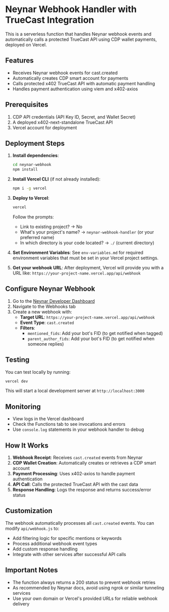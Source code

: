 # Neynar Webhook Handler with TrueCast Integration

This is a serverless function that handles Neynar webhook events and automatically calls a protected TrueCast API using CDP wallet payments, deployed on Vercel.

## Features

- Receives Neynar webhook events for cast.created
- Automatically creates CDP smart account for payments
- Calls protected x402 TrueCast API with automatic payment handling
- Handles payment authentication using viem and x402-axios

## Prerequisites

1. CDP API credentials (API Key ID, Secret, and Wallet Secret)
2. A deployed x402-next-standalone TrueCast API
3. Vercel account for deployment

## Deployment Steps

1. **Install dependencies**:
   ```bash
   cd neynar-webhook
   npm install
   ```

2. **Install Vercel CLI** (if not already installed):
   ```bash
   npm i -g vercel
   ```

3. **Deploy to Vercel**:
   ```bash
   vercel
   ```
   
   Follow the prompts:
   - Link to existing project? → No
   - What's your project's name? → `neynar-webhook-handler` (or your preferred name)
   - In which directory is your code located? → `./` (current directory)

4. **Set Environment Variables**:
   See `env-variables.md` for required environment variables that must be set in your Vercel project settings.

5. **Get your webhook URL**:
   After deployment, Vercel will provide you with a URL like:
   `https://your-project-name.vercel.app/api/webhook`

## Configure Neynar Webhook

1. Go to the [Neynar Developer Dashboard](https://dev.neynar.com/)
2. Navigate to the Webhooks tab
3. Create a new webhook with:
   - **Target URL**: `https://your-project-name.vercel.app/api/webhook`
   - **Event Type**: `cast.created`
   - **Filters**:
     - `mentioned_fids`: Add your bot's FID (to get notified when tagged)
     - `parent_author_fids`: Add your bot's FID (to get notified when someone replies)

## Testing

You can test locally by running:
```bash
vercel dev
```

This will start a local development server at `http://localhost:3000`

## Monitoring

- View logs in the Vercel dashboard
- Check the Functions tab to see invocations and errors
- Use `console.log` statements in your webhook handler to debug

## How It Works

1. **Webhook Receipt**: Receives `cast.created` events from Neynar
2. **CDP Wallet Creation**: Automatically creates or retrieves a CDP smart account
3. **Payment Processing**: Uses x402-axios to handle payment authentication
4. **API Call**: Calls the protected TrueCast API with the cast data
5. **Response Handling**: Logs the response and returns success/error status

## Customization

The webhook automatically processes all `cast.created` events. You can modify `api/webhook.js` to:
- Add filtering logic for specific mentions or keywords
- Process additional webhook event types
- Add custom response handling
- Integrate with other services after successful API calls

## Important Notes

- The function always returns a 200 status to prevent webhook retries
- As recommended by Neynar docs, avoid using ngrok or similar tunneling services
- Use your own domain or Vercel's provided URLs for reliable webhook delivery 